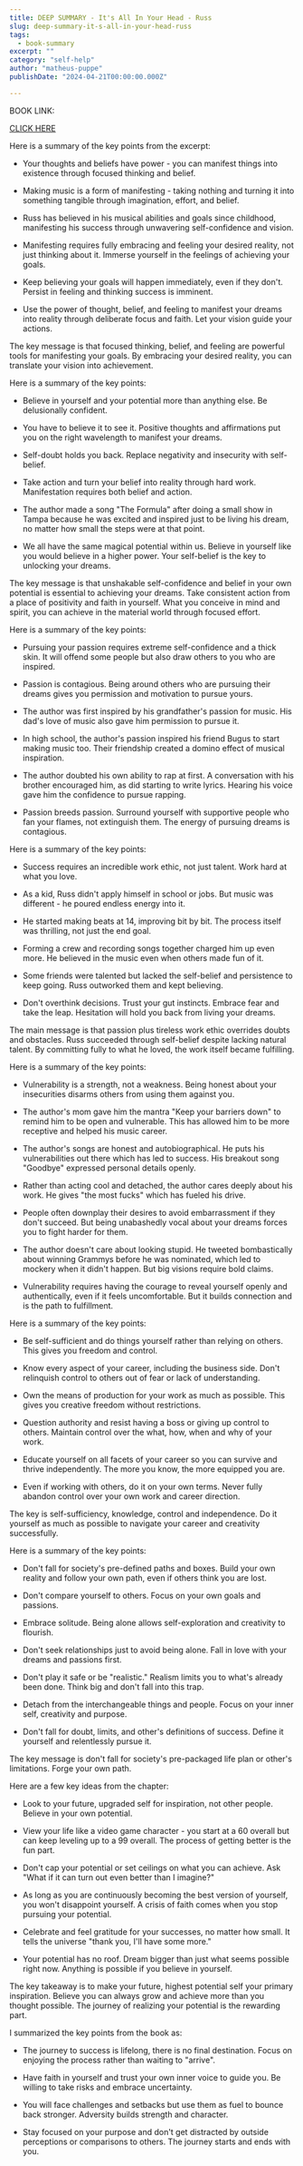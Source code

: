 ```yaml
---
title: DEEP SUMMARY - It's All In Your Head - Russ
slug: deep-summary-it-s-all-in-your-head-russ
tags: 
  - book-summary
excerpt: ""
category: "self-help"
author: "matheus-puppe"
publishDate: "2024-04-21T00:00:00.000Z"

---
```


BOOK LINK:

[CLICK HERE](https://www.amazon.com/gp/search?ie=UTF8&tag=matheuspupp0a-20&linkCode=ur2&linkId=4410b525877ab397377c2b5e60711c1a&camp=1789&creative=9325&index=books&keywords=it-s-all-in-your-head-russ)



 Here is a summary of the key points from the excerpt:

- Your thoughts and beliefs have power - you can manifest things into existence through focused thinking and belief. 

- Making music is a form of manifesting - taking nothing and turning it into something tangible through imagination, effort, and belief. 

- Russ has believed in his musical abilities and goals since childhood, manifesting his success through unwavering self-confidence and vision.

- Manifesting requires fully embracing and feeling your desired reality, not just thinking about it. Immerse yourself in the feelings of achieving your goals. 

- Keep believing your goals will happen immediately, even if they don't. Persist in feeling and thinking success is imminent.

- Use the power of thought, belief, and feeling to manifest your dreams into reality through deliberate focus and faith. Let your vision guide your actions.

The key message is that focused thinking, belief, and feeling are powerful tools for manifesting your goals. By embracing your desired reality, you can translate your vision into achievement.

 Here is a summary of the key points:

- Believe in yourself and your potential more than anything else. Be delusionally confident. 

- You have to believe it to see it. Positive thoughts and affirmations put you on the right wavelength to manifest your dreams.

- Self-doubt holds you back. Replace negativity and insecurity with self-belief. 

- Take action and turn your belief into reality through hard work. Manifestation requires both belief and action.

- The author made a song "The Formula" after doing a small show in Tampa because he was excited and inspired just to be living his dream, no matter how small the steps were at that point. 

- We all have the same magical potential within us. Believe in yourself like you would believe in a higher power. Your self-belief is the key to unlocking your dreams.

The key message is that unshakable self-confidence and belief in your own potential is essential to achieving your dreams. Take consistent action from a place of positivity and faith in yourself. What you conceive in mind and spirit, you can achieve in the material world through focused effort.

 Here is a summary of the key points:

- Pursuing your passion requires extreme self-confidence and a thick skin. It will offend some people but also draw others to you who are inspired. 

- Passion is contagious. Being around others who are pursuing their dreams gives you permission and motivation to pursue yours. 

- The author was first inspired by his grandfather's passion for music. His dad's love of music also gave him permission to pursue it. 

- In high school, the author's passion inspired his friend Bugus to start making music too. Their friendship created a domino effect of musical inspiration.

- The author doubted his own ability to rap at first. A conversation with his brother encouraged him, as did starting to write lyrics. Hearing his voice gave him the confidence to pursue rapping.

- Passion breeds passion. Surround yourself with supportive people who fan your flames, not extinguish them. The energy of pursuing dreams is contagious.

 Here is a summary of the key points:

- Success requires an incredible work ethic, not just talent. Work hard at what you love. 

- As a kid, Russ didn't apply himself in school or jobs. But music was different - he poured endless energy into it. 

- He started making beats at 14, improving bit by bit. The process itself was thrilling, not just the end goal. 

- Forming a crew and recording songs together charged him up even more. He believed in the music even when others made fun of it. 

- Some friends were talented but lacked the self-belief and persistence to keep going. Russ outworked them and kept believing. 

- Don't overthink decisions. Trust your gut instincts. Embrace fear and take the leap. Hesitation will hold you back from living your dreams.

The main message is that passion plus tireless work ethic overrides doubts and obstacles. Russ succeeded through self-belief despite lacking natural talent. By committing fully to what he loved, the work itself became fulfilling.

 Here is a summary of the key points:

- Vulnerability is a strength, not a weakness. Being honest about your insecurities disarms others from using them against you. 

- The author's mom gave him the mantra "Keep your barriers down" to remind him to be open and vulnerable. This has allowed him to be more receptive and helped his music career.

- The author's songs are honest and autobiographical. He puts his vulnerabilities out there which has led to success. His breakout song "Goodbye" expressed personal details openly. 

- Rather than acting cool and detached, the author cares deeply about his work. He gives "the most fucks" which has fueled his drive. 

- People often downplay their desires to avoid embarrassment if they don't succeed. But being unabashedly vocal about your dreams forces you to fight harder for them. 

- The author doesn't care about looking stupid. He tweeted bombastically about winning Grammys before he was nominated, which led to mockery when it didn't happen. But big visions require bold claims.

- Vulnerability requires having the courage to reveal yourself openly and authentically, even if it feels uncomfortable. But it builds connection and is the path to fulfillment.

 Here is a summary of the key points:

- Be self-sufficient and do things yourself rather than relying on others. This gives you freedom and control. 

- Know every aspect of your career, including the business side. Don't relinquish control to others out of fear or lack of understanding.

- Own the means of production for your work as much as possible. This gives you creative freedom without restrictions. 

- Question authority and resist having a boss or giving up control to others. Maintain control over the what, how, when and why of your work.

- Educate yourself on all facets of your career so you can survive and thrive independently. The more you know, the more equipped you are.

- Even if working with others, do it on your own terms. Never fully abandon control over your own work and career direction.

The key is self-sufficiency, knowledge, control and independence. Do it yourself as much as possible to navigate your career and creativity successfully.

 Here is a summary of the key points:

- Don't fall for society's pre-defined paths and boxes. Build your own reality and follow your own path, even if others think you are lost. 

- Don't compare yourself to others. Focus on your own goals and passions.

- Embrace solitude. Being alone allows self-exploration and creativity to flourish. 

- Don't seek relationships just to avoid being alone. Fall in love with your dreams and passions first.

- Don't play it safe or be "realistic." Realism limits you to what's already been done. Think big and don't fall into this trap.

- Detach from the interchangeable things and people. Focus on your inner self, creativity and purpose. 

- Don't fall for doubt, limits, and other's definitions of success. Define it yourself and relentlessly pursue it.

The key message is don't fall for society's pre-packaged life plan or other's limitations. Forge your own path.

 Here are a few key ideas from the chapter:

- Look to your future, upgraded self for inspiration, not other people. Believe in your own potential.

- View your life like a video game character - you start at a 60 overall but can keep leveling up to a 99 overall. The process of getting better is the fun part. 

- Don't cap your potential or set ceilings on what you can achieve. Ask "What if it can turn out even better than I imagine?"

- As long as you are continuously becoming the best version of yourself, you won't disappoint yourself. A crisis of faith comes when you stop pursuing your potential.

- Celebrate and feel gratitude for your successes, no matter how small. It tells the universe "thank you, I'll have some more."

- Your potential has no roof. Dream bigger than just what seems possible right now. Anything is possible if you believe in yourself.

The key takeaway is to make your future, highest potential self your primary inspiration. Believe you can always grow and achieve more than you thought possible. The journey of realizing your potential is the rewarding part.

 I summarized the key points from the book as:

- The journey to success is lifelong, there is no final destination. Focus on enjoying the process rather than waiting to "arrive". 

- Have faith in yourself and trust your own inner voice to guide you. Be willing to take risks and embrace uncertainty.

- You will face challenges and setbacks but use them as fuel to bounce back stronger. Adversity builds strength and character.  

- Stay focused on your purpose and don't get distracted by outside perceptions or comparisons to others. The journey starts and ends with you.